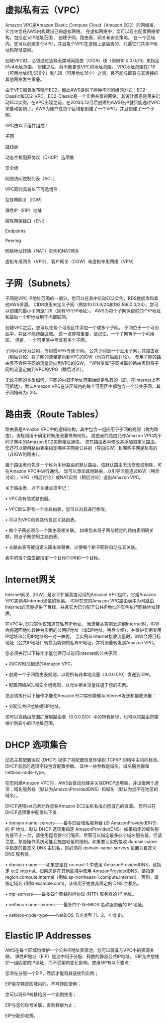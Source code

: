 # 虚拟私有云（VPC）

Amazon VPC是Amazon Elastic Compute Cloud（Amazon EC2）的网络层，它允许您在AWS内构建自己的虚拟网络。 在虚拟网络中，您可以自主配置网络架构，包括定义IP地址范围； 创建子网，路由表，网关和安全策略。 在一个区域内，您可以创建多个VPC，并且每个VPC在逻辑上是隔离的，几遍它们共享IP地址和存储空间。

创建VPC时，必须通过选择无类域间路由（CIDR）块（例如10.0.0.0/16）来指定IPv4地址范围。 创建之后，将不能更改VPC的地址范围。 VPC地址范围在/ 16（可用地址65,536个）到/ 28（可用地址16个）之间，且不能与即将与其连接的其他网络发生重叠。

由于VPC服务发布晚于EC2，因此AWS提供了两种不同的组网方式：EC2-Classic和EC2-VPC。EC2-Classic是一个实例共享的网络，其设计愿意是用来启动EC2实例，在VPC出现之前。在2013年12月后创建的AWS账户就只能通过VPC来启动实例了。AWS为账户在每个区域都创建了一个VPC，并且创建了一个子网。

VPC由以下组件组成：

子网

路线表

动态主机配置协议（DHCP）选项集

安全组

网络访问控制列表（ACL）

VPC同时具有以下可选组件：

互联网网关（IGW）

弹性IP（EIP）地址

弹性网络接口（ENI）

Endpoints

Peering

网络地址转换（NAT）实例和NAT网关

虚拟专用网关（VPG），客户网关（CGW）和虚拟专用网络（VPN）

# 子网（Subnets）

子网是VPC IP地址范围的一部分，您可以在其中启动EC2实例，RDS数据库和其他AWS资源。 CIDR块用来定义子网（例如10.0.1.0/24和192.168.0.0/24）。您可以创建的最小子网是/ 28（拥有16个IP地址）。 AWS为每个子网保留前四个IP地址和最后一个IP地址用于内部联网。

创建VPC之后，您可以在每个可用区中添加一个或多个子网。 子网位于一个可用区中，并且不能跨越区域。 这一点非常重要，请记住，一个子网等于一个可用区。 但是，一个可用区中可具有多个子网。

子网可以分为公用，专用或VPN专属子网。 公共子网是一个公用子网，其路由表（稍后讨论）将子网的流量定向到VPC的IGW（也将在后面讨论）。 专用子网的路由表不会将子网的流量定向到VPC的IGW。 “VPN专属”子网关联的路由表则将子网的流量定向到VPC的VPG（稍后讨论）。

无论子网的类型如何，子网的内部IP地址范围始终是私有的（即，在Internet上不可抵达）。默认Amazon VPC在该区域内的每个可用区中都包含一个公共子网，其子网掩码为/ 20。

# 路由表（Route Tables）

路由表是Amazon VPC中的逻辑结构，其中包含一组应用于子网的规则（称为路由），该规则用于确定将网络流量导向何处。 路由表的路由允许Amazon VPC内不同子网中的Amazon EC2实例相互通信。 您在路由表中修改并添加自定义路由。 您还可以使用路由表来指定哪些子网是公共的（导向IGW）和哪些子网是私有的（非IGW的路由）。

每个路由表均包含一个称为本地路由的默认路由，该默认路由无法修改或删除，可在Amazon VPC中进行通信。 您可以添加其他路由，以引导流量通过IGW（稍后讨论），VPG（稍后讨论）或NAT实例（稍后讨论）退出Amazon VPC。

关于路由表，以下关键点须牢记：

• VPC具有隐式路由器。

• VPC默认带有一个主路由表，您可以对其进行修改。

• 可以为VPC创建其他自定义路由表。

• 每个子网必须与一个路由表相关联。 如果您未将子网与特定的路由表明确关联，则该子网使用主路由表。

• 主路由表可被自定义路由表替换，以便每个新子网将自动与其关联。

表中的每个路由都指定一个目标CIDR和一个目标。

# Internet网关

Internet网关（IGW）是水平扩展高度可用的Amazon VPC组件，它是Amazon VPC实例与Internet通信的桥梁。 IGW在您的Amazon VPC路由表中为可路由Internet的流量提供了目标，并且它为已分配了公共IP地址的实例执行网络地址转换。

在VPC中, EC2实例仅知道其私有IP地址。 当流量从实例发送到Internet时，IGW会将返回地址转换为实例的公用IP地址（或EIP地址，稍后介绍），并维护实例专用IP地址和公用IP地址的一对一映射。 当实例从Internet接收流量时，IGW会将目标地址（公共IP地址）转换为实例的私有IP地址，并将流量转发到Amazon VPC。

您必须执行以下操作才能创建可以访问Internet的公共子网：

• 将IGW附加到您的Amazon VPC。

• 创建一个子网路由表规则，以将所有非本地流量（0.0.0.0/0）发送到IGW。

• 配置网络ACL和安全组规则，以允许相关流量往返于您的实例。

您必须执行以下操作才能使Amazon EC2实例能够从Internet发送和接收流量：

• 分配公共IP地址或EIP地址。

您可以将路由范围扩展到路由表（0.0.0.0/0）中的所有目标，也可以将路由范围缩小到较小的IP地址范围。





# DHCP 选项集合

动态主机配置协议 \(DHCP\) 提供了将配置信息传递到 TCP/IP 网络中主机的标准。DHCP消息的选项字段包含配置参数。 其中一些参数是域名，域名服务器和netbios-node-type。

在您创建Amazon VPC时，AWS会自动创建并关联DHCP选项集，并设置两个选项：域名服务器（默认为AmazonProvidedDNS）和域名（默认为您所在地区的域名）。 

DHCP选项set元素允许您将Amazon EC2主机名指向您自己的资源。  您可以在DHCP选项集中配置以下值：

• domain-name-servers——最多四台域名服务器 \(即 AmazonProvidedDNS\) 的 IP 地址。默认 DHCP 选项集指定 AmazonProvidedDNS。如果指定的域名服务器不止一台，请使用逗号将它们隔开。尽管可以指定最多四个域名服务器，但请注意，某些操作系统可能会施加较低的限制。如果要让实例接收 domain-name 中指定的自定义 DNS 主机名，则必须将 domain-name-servers 设置为自定义 DNS 服务器。

• domain-name——如果您是在 us-east-1 中使用 AmazonProvidedDNS，请指定 ec2.internal。如果您是在其他区域中使用 AmazonProvidedDNS，请指定 region.compute.internal（例如 ap-northeast-1.compute.internal）。否则，请指定域名 \(例如 example.com\)。该值用于完成非限定的 DNS 主机名。

• ntp-servers——最多四个网络时间协议 \(NTP\) 服务器的 IP 地址。

• netbios-name-servers——最多四个 NetBIOS 名称服务器的 IP 地址。

• netbios-node-type——NetBIOS 节点类型 \(1、2、4 或 8\)。





# Elastic IP Addresses

AWS在每个区域均维护一个公共IP地址资源池，您可以将其与VPC中的资源关联。 弹性IP地址（EIP）是池中用于分配、释放的静态公共IP地址。 EIP允许您维护一组固定的IP地址，而不受架构变化影响。使用EIP有以下要点：

您须先分配一个EIP，然后才能将其链接到实例；

EIP是在特定区域内的，不可跨区使用；

您可以将EIP转移给另一个实例使用；

EIP与您的账号关联，直到释放为止；

EIP分配即收费。

